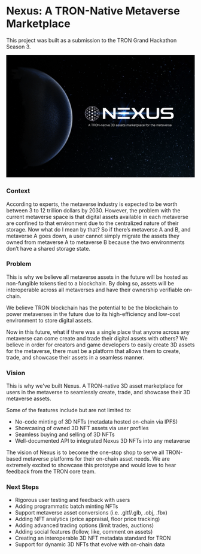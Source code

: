 # Nexus: A TRON-Native Metaverse Marketplace

This project was built as a submission to the TRON Grand Hackathon Season 3.

![landing image](app/public/hero.png)

### Context

According to experts, the metaverse industry is expected to be worth between 3 to 12 trillion dollars by 2030. However, the problem with the current metaverse space is that digital assets available in each metaverse are confined to that environment due to the centralized nature of their storage. Now what do I mean by that? So if there’s metaverse A and B, and metaverse A goes down, a user cannot simply migrate the assets they owned from metaverse A to metaverse B because the two environments don’t have a shared storage state.

### Problem

This is why we believe all metaverse assets in the future will be hosted as non-fungible tokens tied to a blockchain. By doing so, assets will be interoperable across all metaverses and have their ownership verifiable on-chain.

We believe TRON blockchain has the potential to be the blockchain to power metaverses in the future due to its high-efficiency and low-cost environment to store digital assets.

Now in this future, what if there was a single place that anyone across any metaverse can come create and trade their digital assets with others? We believe in order for creators and game developers to easily create 3D assets for the metaverse, there must be a platform that allows them to create, trade, and showcase their assets in a seamless manner.

### Vision

This is why we've built Nexus. A TRON-native 3D asset marketplace for users in the metaverse to seamlessly create, trade, and showcase their 3D metaverse assets.

Some of the features include but are not limited to:

- No-code minting of 3D NFTs (metadata hosted on-chain via IPFS)
- Showcasing of owned 3D NFT assets via user profiles
- Seamless buying and selling of 3D NFTs
- Well-documented API to integrated Nexus 3D NFTs into any metaverse

The vision of Nexus is to become the one-stop shop to serve all TRON-based metaverse platforms for their on-chain asset needs. We are extremely excited to showcase this prototype and would love to hear feedback from the TRON core team.

### Next Steps

- Rigorous user testing and feedback with users
- Adding programmatic batch minting NFTs
- Support metaverse asset conversions (i.e. .gltf/.glb, .obj, .fbx)
- Adding NFT analytics (price appraisal, floor price tracking)
- Adding advanced trading options (limit trades, auctions)
- Adding social features (follow, like, comment on assets)
- Creating an interoperable 3D NFT metadata standard for TRON
- Support for dynamic 3D NFTs that evolve with on-chain data
